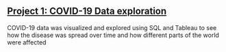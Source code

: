 ## [Project 1: COVID-19 Data exploration](https://github.com/jhoang87/PortfolioProjects/tree/main/Covid%20Exploration)
COVID-19 data was visualized and explored using SQL and Tableau to see how the disease was spread over time and how different parts of the world were affected
